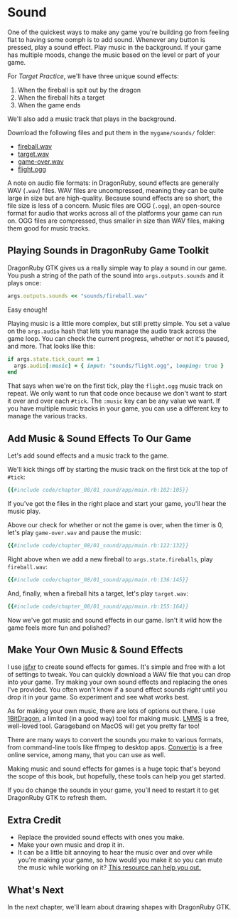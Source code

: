 # Sound

One of the quickest ways to make any game you're building go from feeling flat to having some oomph is to add sound. Whenever any button is pressed, play a sound effect. Play music in the background. If your game has multiple moods, change the music based on the level or part of your game.

For _Target Practice_, we'll have three unique sound effects:

1. When the fireball is spit out by the dragon
2. When the fireball hits a target
3. When the game ends

We'll also add a music track that plays in the background.

Download the following files and put them in the `mygame/sounds/` folder:

- [fireball.wav](https://book.dragonriders.community/code/chapter_08/01_sound/sounds/fireball.wav)
- [target.wav](https://book.dragonriders.community/code/chapter_08/01_sound/sounds/target.wav)
- [game-over.wav](https://book.dragonriders.community/code/chapter_08/01_sound/sounds/game-over.wav)
- [flight.ogg](https://book.dragonriders.community/code/chapter_08/01_sound/sounds/flight.ogg)

A note on audio file formats: in DragonRuby, sound effects are generally WAV (`.wav`) files. WAV files are uncompressed, meaning they can be quite large in size but are high-quality. Because sound effects are so short, the file size is less of a concern. Music files are OGG (`.ogg`), an open-source format for audio that works across all of the platforms your game can run on. OGG files are compressed, thus smaller in size than WAV files, making them good for music tracks.

## Playing Sounds in DragonRuby Game Toolkit

DragonRuby GTK gives us a really simple way to play a sound in our game. You push a string of the path of the sound into `args.outputs.sounds` and it plays once:

``` ruby
args.outputs.sounds << "sounds/fireball.wav"
```

Easy enough!

Playing music is a little more complex, but still pretty simple. You set a value on the `args.audio` hash that lets you manage the audio track across the game loop. You can check the current progress, whether or not it's paused, and more. That looks like this:

``` ruby
if args.state.tick_count == 1
  args.audio[:music] = { input: "sounds/flight.ogg", looping: true }
end
```

That says when we're on the first tick, play the `flight.ogg` music track on repeat. We only want to run that code once because we don't want to start it over and over each `#tick`. The `:music` key can be any value we want. If you have multiple music tracks in your game, you can use a different key to manage the various tracks.

## Add Music & Sound Effects To Our Game

Let's add sound effects and a music track to the game.

We'll kick things off by starting the music track on the first tick at the top of `#tick`:

``` ruby
{{#include code/chapter_08/01_sound/app/main.rb:102:105}}
```

If you've got the files in the right place and start your game, you'll hear the music play.


Above our check for whether or not the game is over, when the timer is 0, let's play `game-over.wav` and pause the music:

``` ruby
{{#include code/chapter_08/01_sound/app/main.rb:122:132}}
```

Right above when we add a new fireball to `args.state.fireballs`, play `fireball.wav`:

``` ruby
{{#include code/chapter_08/01_sound/app/main.rb:136:145}}
```

And, finally, when a fireball hits a target, let's play `target.wav`:

``` ruby
{{#include code/chapter_08/01_sound/app/main.rb:155:164}}
```

Now we've got music and sound effects in our game. Isn't it wild how the game feels more fun and polished?

## Make Your Own Music & Sound Effects

I use [jsfxr](https://sfxr.me/) to create sound effects for games. It's simple and free with a lot of settings to tweak. You can quickly download a WAV file that you can drop into your game. Try making your own sound effects and replacing the ones I've provided. You often won't know if a sound effect sounds _right_ until you drop it in your game. So experiment and see what works best.

As for making your own music, there are lots of options out there. I use [1BitDragon](https://1bitdragon.com/), a limited (in a good way) tool for making music. [LMMS](https://lmms.io/) is a free, well-loved tool. Garageband on MacOS will get you pretty far too!

There are many ways to convert the sounds you make to various formats, from command-line tools like ffmpeg to desktop apps. [Convertio](https://convertio.co/) is a free online service, among many, that you can use as well.

Making music and sound effects for games is a huge topic that's beyond the scope of this book, but hopefully, these tools can help you get started.

If you do change the sounds in your game, you'll need to restart it to get DragonRuby GTK to refresh them.

## Extra Credit

- Replace the provided sound effects with ones you make.
- Make your own music and drop it in.
- It can be a little bit annoying to hear the music over and over while you're making your game, so how would you make it so you can mute the music while working on it? [This resource can help you out.](https://www.dragonriders.community/recipes/music)

## What's Next

In the next chapter, we'll learn about drawing shapes with DragonRuby GTK.

